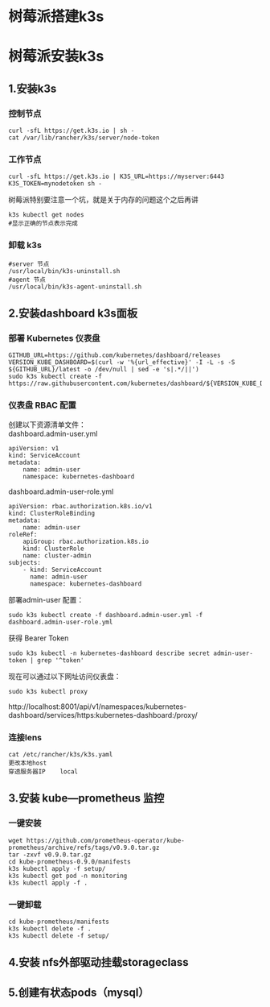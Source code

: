 # 树莓派搭建k3s


# 树莓派安装k3s
## 1.安装k3s
### 控制节点  

    curl -sfL https://get.k3s.io | sh -
    cat /var/lib/rancher/k3s/server/node-token
  
### 工作节点  

    curl -sfL https://get.k3s.io | K3S_URL=https://myserver:6443 K3S_TOKEN=mynodetoken sh -
  
树莓派特别要注意一个坑，就是关于内存的问题这个之后再讲  

    k3s kubectl get nodes
    #显示正确的节点表示完成
  
### 卸载 k3s  

    #server 节点
    /usr/local/bin/k3s-uninstall.sh
    #agent 节点
    /usr/local/bin/k3s-agent-uninstall.sh

## 2.安装dashboard k3s面板
### 部署 Kubernetes 仪表盘  

    GITHUB_URL=https://github.com/kubernetes/dashboard/releases
    VERSION_KUBE_DASHBOARD=$(curl -w '%{url_effective}' -I -L -s -S ${GITHUB_URL}/latest -o /dev/null | sed -e 's|.*/||')
    sudo k3s kubectl create -f https://raw.githubusercontent.com/kubernetes/dashboard/${VERSION_KUBE_DASHBOARD}/aio/deploy/recommended.yaml
  
### 仪表盘 RBAC 配置
创建以下资源清单文件：  
dashboard.admin-user.yml  

    apiVersion: v1
    kind: ServiceAccount
    metadata:
        name: admin-user
        namespace: kubernetes-dashboard
  
dashboard.admin-user-role.yml  
  
    apiVersion: rbac.authorization.k8s.io/v1
    kind: ClusterRoleBinding
    metadata:
        name: admin-user
    roleRef:
        apiGroup: rbac.authorization.k8s.io
        kind: ClusterRole
        name: cluster-admin
    subjects:
        - kind: ServiceAccount
          name: admin-user
          namespace: kubernetes-dashboard
  
部署admin-user 配置：  
  
    sudo k3s kubectl create -f dashboard.admin-user.yml -f dashboard.admin-user-role.yml

获得 Bearer Token  
  
    sudo k3s kubectl -n kubernetes-dashboard describe secret admin-user-token | grep '^token'

现在可以通过以下网址访问仪表盘： 

    sudo k3s kubectl proxy
  
http://localhost:8001/api/v1/namespaces/kubernetes-dashboard/services/https:kubernetes-dashboard:/proxy/

### 连接lens 
    cat /etc/rancher/k3s/k3s.yaml
    更改本地host
    穿透服务器IP    local
     
    

## 3.安装 kube—prometheus 监控
### 一键安装
    wget https://github.com/prometheus-operator/kube-prometheus/archive/refs/tags/v0.9.0.tar.gz
    tar -zxvf v0.9.0.tar.gz
    cd kube-prometheus-0.9.0/manifests
    k3s kubectl apply -f setup/
    k3s kubectl get pod -n monitoring
    k3s kubectl apply -f .

  
### 一键卸载
    cd kube-prometheus/manifests
    k3s kubectl delete -f .
    k3s kubectl delete -f setup/

## 4.安装 nfs外部驱动挂载storageclass

## 5.创建有状态pods（mysql）
